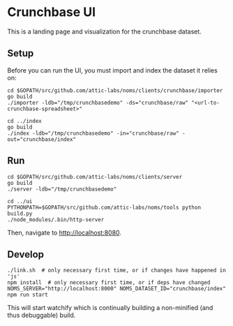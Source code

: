 # Crunchbase UI

This is a landing page and visualization for the crunchbase dataset.

## Setup

Before you can run the UI, you must import and index the dataset it relies on:

```
cd $GOPATH/src/github.com/attic-labs/noms/clients/crunchbase/importer
go build
./importer -ldb="/tmp/crunchbasedemo" -ds="crunchbase/raw" "<url-to-crunchbase-spreadsheet>"

cd ../index
go build
./index -ldb="/tmp/crunchbasedemo" -in="crunchbase/raw" -out="crunchbase/index"
```

## Run

```
cd $GOPATH/src/github.com/attic-labs/noms/clients/server
go build
./server -ldb="/tmp/crunchbasedemo"

cd ../ui
PYTHONPATH=$GOPATH/src/github.com/attic-labs/noms/tools python build.py
./node_modules/.bin/http-server
```

Then, navigate to [http://localhost:8080](http://localhost:8080).


## Develop

```
./link.sh  # only necessary first time, or if changes have happened in 'js'
npm install  # only necessary first time, or if deps have changed
NOMS_SERVER="http://localhost:8000" NOMS_DATASET_ID="crunchbase/index" npm run start
```

This will start watchify which is continually building a non-minified (and thus debuggable) build.
